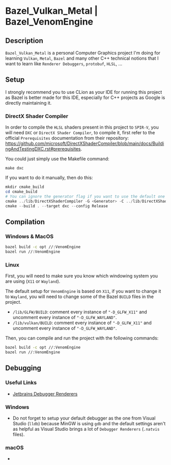 # Bazel_Vulkan_Metal | Bazel_VenomEngine

## Description

`Bazel_Vulkan_Metal` is a personal Computer Graphics project I'm doing for learning `Vulkan`, `Metal`, `Bazel` and many other C++ technical notions that I want to learn like `Renderer Debuggers`, `protobuf`, `HLSL`, ...

## Setup

I strongly recommend you to use CLion as your IDE for running this project as Bazel is better made for this IDE, especially for C++ projects as Google is directly maintaining it. 

### DirectX Shader Compiler

In order to compile the `HLSL` shaders present in this project to `SPIR-V`, you will need `DXC` or `DirectX Shader Compiler`, to compile it, first refer to the official `Prerequisites` documentation from their repository: https://github.com/microsoft/DirectXShaderCompiler/blob/main/docs/BuildingAndTestingDXC.rst#prerequisites. 

You could just simply use the Makefile command:

```
make dxc
```

If you want to do it manually, then do this:

```powershell
mkdir cmake_build
cd cmake_build
# You can ignore the generator flag if you want to use the default one
cmake ../lib/DirectXShaderCompiler -G <Generator> -C ../lib/DirectXShaderCompiler/cmake/caches/PredefinedParams.cmake -DCMAKE_BUILD_TYPE=Release -DDXC_USE_LIT=On -DLLVM_ENABLE_ASSERTIONS=On -DLLVM_LIT_ARGS="-v"
cmake --build . --target dxc --config Release
```

## Compilation

### Windows & MacOS

```bash
bazel build -c opt //:VenomEngine
bazel run //:VenomEngine
```

### Linux

First, you will need to make sure you know which windowing system you are using (`X11` or `Wayland`).

The default setup for `VenomEngine` is based on `X11`, if you want to change it to `Wayland`, you will need to change some of the Bazel `BUILD` files in the project.

- `/lib/GLFW/BUILD`: comment every instance of `"-D_GLFW_X11"` and uncomment every instance of `"-D_GLFW_WAYLAND"`.
- `/lib/vulkan/BUILD`: comment every instance of `"-D_GLFW_X11"` and uncomment every instance of `"-D_GLFW_WAYLAND"`.

Then, you can compile and run the project with the following commands:


```bash
bazel build -c opt //:VenomEngine
bazel run //:VenomEngine
```

## Debugging

### Useful Links

- [Jetbrains Debugger Renderers](https://www.jetbrains.com/help/clion/qt-tutorial.html#debug-renderers)

### Windows

- Do not forget to setup your default debugger as the one from Visual Studio (`lldb`) because MinGW is using `gdb` and the default settings aren't as helpful as Visual Studio brings a lot of `Debugger Renderers` (`.natvis` files).

### macOS

- 